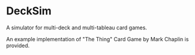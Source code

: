 # DeckSim
A simulator for multi-deck and multi-tableau card games.

An example implementation of "The Thing" Card Game by Mark Chaplin is provided.


